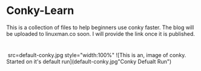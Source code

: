 # Conky-Learn
This is a collection of files to help beginners use conky faster. The blog will be uploaded to linuxman.co soon. I will provide the link once it is published.
#
<img> src=default-conky.jpg style="width:100%" </img>
![This is an, image of conky. Started on it's default run](default-conky.jpg"Conky Defualt Run")
